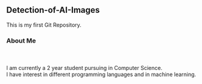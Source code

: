# <H2>Detection-of-AI-Images</H2>
This is my first Git Repository.<br>
<H3>About Me</H3><br>
<h4></h4>I am currently a 2 year student pursuing in Computer Science.<br>
I have interest in different programming languages and in machine learning.<br>
